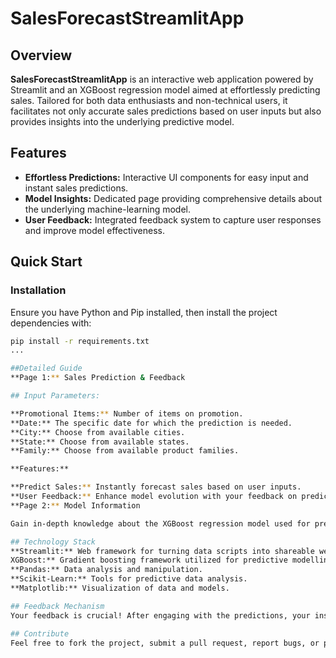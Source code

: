# SalesForecastStreamlitApp

## Overview

**SalesForecastStreamlitApp** is an interactive web application powered by Streamlit and an XGBoost regression model aimed at effortlessly predicting sales. Tailored for both data enthusiasts and non-technical users, it facilitates not only accurate sales predictions based on user inputs but also provides insights into the underlying predictive model.

## Features

- **Effortless Predictions:** Interactive UI components for easy input and instant sales predictions.
- **Model Insights:** Dedicated page providing comprehensive details about the underlying machine-learning model.
- **User Feedback:** Integrated feedback system to capture user responses and improve model effectiveness.

## Quick Start

### Installation

Ensure you have Python and Pip installed, then install the project dependencies with:
```bash
pip install -r requirements.txt
...

##Detailed Guide
**Page 1:** Sales Prediction & Feedback

## Input Parameters:

**Promotional Items:** Number of items on promotion.
**Date:** The specific date for which the prediction is needed.
**City:** Choose from available cities.
**State:** Choose from available states.
**Family:** Choose from available product families.

**Features:**

**Predict Sales:** Instantly forecast sales based on user inputs.
**User Feedback:** Enhance model evolution with your feedback on predictions.
**Page 2:** Model Information

Gain in-depth knowledge about the XGBoost regression model used for predictions, including architecture, accuracy, training data, and last update details.

## Technology Stack
**Streamlit:** Web framework for turning data scripts into shareable web apps.**
XGBoost:** Gradient boosting framework utilized for predictive modelling.
**Pandas:** Data analysis and manipulation.
**Scikit-Learn:** Tools for predictive data analysis.
**Matplotlib:** Visualization of data and models.

## Feedback Mechanism
Your feedback is crucial! After engaging with the predictions, your insights on its accuracy and overall experience will contribute significantly to the enhancement of future iterations.

## Contribute
Feel free to fork the project, submit a pull request, report bugs, or provide feedback on predictions to enhance model performance.
